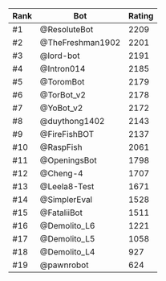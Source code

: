 Rank|Bot|Rating
---|---|---
#1|@ResoluteBot|2209
#2|@TheFreshman1902|2201
#3|@lord-bot|2191
#4|@Intron014|2185
#5|@ToromBot|2179
#6|@TorBot_v2|2178
#7|@YoBot_v2|2172
#8|@duythong1402|2143
#9|@FireFishBOT|2137
#10|@RaspFish|2061
#11|@OpeningsBot|1798
#12|@Cheng-4|1707
#13|@Leela8-Test|1671
#14|@SimplerEval|1528
#15|@FataliiBot|1511
#16|@Demolito_L6|1221
#17|@Demolito_L5|1058
#18|@Demolito_L4|927
#19|@pawnrobot|624
